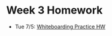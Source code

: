 # Week 3 Homework

- Tue 7/5: [Whiteboarding Practice HW](https://github.com/ga-adi-nyc/Whiteboard-Practice-HW)